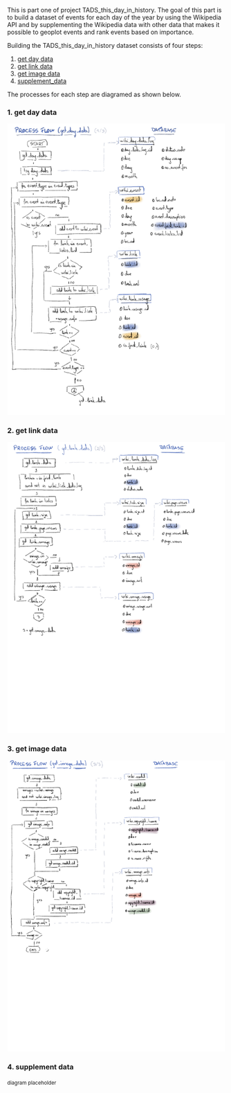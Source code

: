 This is part one of project TADS_this_day_in_history. The goal of this part is to build a dataset of events for each day of the year by using the Wikipedia API and by supplementing the Wikipedia data with other data that makes it possible to geoplot events and rank events based on importance.


Building the TADS_this_day_in_history dataset consists of four steps:
1. [get day data](#1-get-day-data)
2. [get link data](#2-get-link-data)
3. [get image data](#3-get-image-data)
4. [supplement_data](#4-supplement-data)

The processes for each step are diagramed as shown below.

### 1. get day data

![get_day_data_diagram](../images/process_flow_diagram_01_get_day_data.jpg "day_data_diagram")

### 2. get link data

![get_link_data_diagram](../images/process_flow_diagram_02_get_link_data.jpg "link_data_diagram")

### 3. get image data

![get_image_data_diagram](../images/process_flow_diagram_03_get_image_data.jpg "image_data_diagram")

### 4. supplement data

<small>diagram placeholder</small>